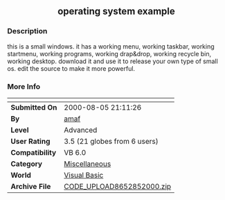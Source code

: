 ﻿<div align="center">

## operating system example


</div>

### Description

this is a small windows. it has a working menu, working taskbar, working startmenu, working programs, working drap&drop, working recycle bin, working desktop. download it and use it to release your own type of small os. edit the source to make it more powerful.
 
### More Info
 


<span>             |<span>
---                |---
**Submitted On**   |2000-08-05 21:11:26
**By**             |[amaf](https://github.com/Planet-Source-Code/PSCIndex/blob/master/ByAuthor/amaf.md)
**Level**          |Advanced
**User Rating**    |3.5 (21 globes from 6 users)
**Compatibility**  |VB 6\.0
**Category**       |[Miscellaneous](https://github.com/Planet-Source-Code/PSCIndex/blob/master/ByCategory/miscellaneous__1-1.md)
**World**          |[Visual Basic](https://github.com/Planet-Source-Code/PSCIndex/blob/master/ByWorld/visual-basic.md)
**Archive File**   |[CODE\_UPLOAD8652852000\.zip](https://github.com/Planet-Source-Code/amaf-operating-system-example__1-10440/archive/master.zip)








